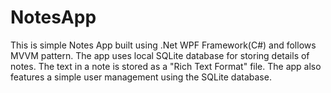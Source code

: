 # NotesApp
This is simple Notes App built using .Net WPF Framework(C#) and follows MVVM pattern.  The app uses local SQLite database for storing details of notes. 
The text in a note is stored as a "Rich Text Format" file. The app also features a simple user management using the SQLite database.